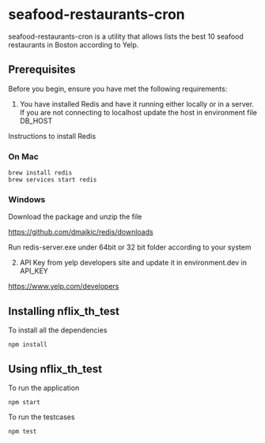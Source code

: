 # seafood-restaurants-cron
seafood-restaurants-cron is a utility that allows lists the best 10 seafood restaurants in Boston according to Yelp.

## Prerequisites
Before you begin, ensure you have met the following requirements:
1) You have installed Redis and have it running either locally or in a server. If you are not connecting to localhost update the host in environment file DB_HOST

Instructions to install Redis

### On Mac

```
brew install redis
brew services start redis
```
### Windows

Download the package and unzip the file

https://github.com/dmajkic/redis/downloads

Run redis-server.exe under 64bit or 32 bit folder according to your system 

2) API Key from yelp developers site and update it in environment.dev in API_KEY

https://www.yelp.com/developers

## Installing nflix_th_test
To install all the dependencies

```
npm install
```

## Using nflix_th_test

To run the application
```
npm start
```
To run the testcases

```
npm test
```
